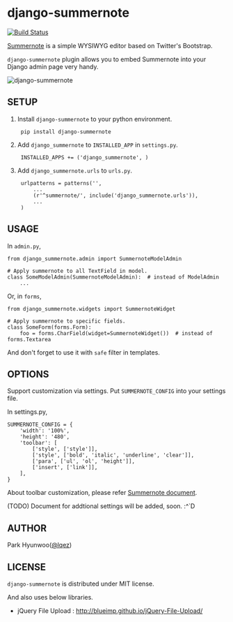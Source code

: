django-summernote
=================
[![Build Status](https://travis-ci.org/lqez/django-summernote.png?branch=master)](https://travis-ci.org/lqez/django-summernote)

[Summernote](https://github.com/HackerWins/summernote) is a simple WYSIWYG editor based on Twitter's Bootstrap.

`django-summernote` plugin allows you to embed Summernote into your Django admin page very handy.

![django-summernote](https://raw.github.com/lqez/pastebin/master/img/django-summernote.png "Screenshot of django-summernote")



SETUP
-----

1. Install `django-summernote` to your python environment.

        pip install django-summernote

2. Add `django_summernote` to `INSTALLED_APP` in `settings.py`.

        INSTALLED_APPS += ('django_summernote', )

3. Add `django_summernote.urls` to `urls.py`.

        urlpatterns = patterns('',
            ...
            (r'^summernote/', include('django_summernote.urls')),
            ...
        )

USAGE
-----

In `admin.py`,

    from django_summernote.admin import SummernoteModelAdmin

    # Apply summernote to all TextField in model.
    class SomeModelAdmin(SummernoteModelAdmin):  # instead of ModelAdmin
        ...

Or, in `forms`,

    from django_summernote.widgets import SummernoteWidget

    # Apply summernote to specific fields.
    class SomeForm(forms.Form):
        foo = forms.CharField(widget=SummernoteWidget())  # instead of forms.Textarea

And don't forget to use it with `safe` filter in templates.


OPTIONS
-------

Support customization via settings.
Put `SUMMERNOTE_CONFIG` into your settings file.

In settings.py, 

    SUMMERNOTE_CONFIG = {
        'width': '100%',
        'height': '480',
        'toolbar': [
            ['style', ['style']],
            ['style', ['bold', 'italic', 'underline', 'clear']],
            ['para', ['ul', 'ol', 'height']],
            ['insert', ['link']],
        ],
    }

About toolbar customization, please refer [Summernote document](http://hackerwins.github.io/summernote/features.html#customtoolbar).

(TODO) Document for addtional settings will be added, soon. :^`D

AUTHOR
------

Park Hyunwoo([@lqez](https://twitter.com/lqez))


LICENSE
-------

`django-summernote` is distributed under MIT license.

And also uses below libraries.

  - jQuery File Upload : http://blueimp.github.io/jQuery-File-Upload/
